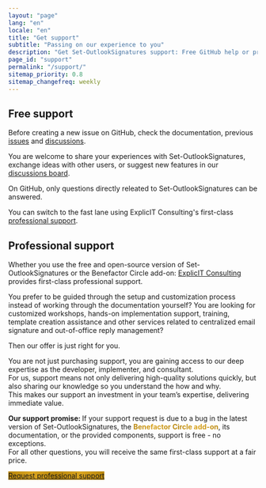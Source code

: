 ```yaml
---
layout: "page"
lang: "en"
locale: "en"
title: "Get support"
subtitle: "Passing on our experience to you"
description: "Get Set-OutlookSignatures support: Free GitHub help or premium support, plus expert guidance, workshops, and implementation assistance."
page_id: "support"
permalink: "/support/"
sitemap_priority: 0.8
sitemap_changefreq: weekly
---
```

<h2 id="free-support">Free support</h2>
<p>
  Before creating a new issue on GitHub, check the documentation, previous 
  <a href="https://github.com/Set-OutlookSignatures/Set-OutlookSignatures/issues?q=">issues</a> 
  and 
  <a href="https://github.com/Set-OutlookSignatures/Set-OutlookSignatures/discussions?discussions_q=">discussions</a>.
</p>
<p>
  You are welcome to share your experiences with Set-OutlookSignatures, exchange ideas with other users, or suggest new features in our 
  <a href="https://github.com/Set-OutlookSignatures/Set-OutlookSignatures/discussions?discussions_q=">discussions board</a>.
</p>
<p>
  On GitHub, only questions directly releated to Set-OutlookSignatures can be answered.
</p>
<p>
  You can switch to the fast lane using ExplicIT Consulting's first-class <a href="#professional-support">professional support</a>.
</p>


<h2 id="professional-support">Professional support</h2>
<p>
  Whether you use the free and open-source version of Set-OutlookSignatures or the Benefactor Circle add-on: <a href="https://explicitconsulting.at/">ExplicIT Consulting</a> provides first-class professional support.
</p>
<p>
  You prefer to be guided through the setup and customization process instead of working through the documentation yourself? You are looking for customized workshops, hands-on implementation support, training, template creation assistance and other services related to centralized email signature and out-of-office reply management?
</p>
<p>
  Then our offer is just right for you.
</p>
<p>
  You are not just purchasing support, you are gaining access to our deep expertise as the developer, implementer, and consultant.
  <br>
  For us, support means not only delivering high-quality solutions quickly, but also sharing our knowledge so you understand the how and why.
  <br>
  This makes our support an investment in your team’s expertise, delivering immediate value.
</p>
<p>
  <strong>Our support promise: </strong>If your support request is due to a bug in the latest version of Set-OutlookSignatures, the <span style="font-weight: bold; background-image: linear-gradient(to right, darkgoldenrod, goldenrod, darkgoldenrod, goldenrod, darkgoldenrod); background-clip: text; color: transparent;">Benefactor Circle add-on</span>, its documentation, or the provided components, support is free - no exceptions.
  <br>
  For all other questions, you will receive the same first-class support at a fair price.
</p>

<p>
  <a href="https://forms.cloud.microsoft/r/CnwjH98vSs" class="button is-link is-normal is-hovered has-text-black has-text-weight-bold" style="background-image: linear-gradient(to right, darkgoldenrod, goldenrod, darkgoldenrod, goldenrod, darkgoldenrod)">
      Request professional support
  </a>
</p>
